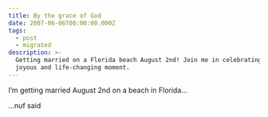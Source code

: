 ```yaml
---
title: By the grace of God
date: 2007-06-06T00:00:00.000Z
tags:
  - post
  - migrated
description: >-
  Getting married on a Florida beach August 2nd! Join me in celebrating this
  joyous and life-changing moment.
---
```


I’m getting married August 2nd on a beach in Florida…

…nuf said
